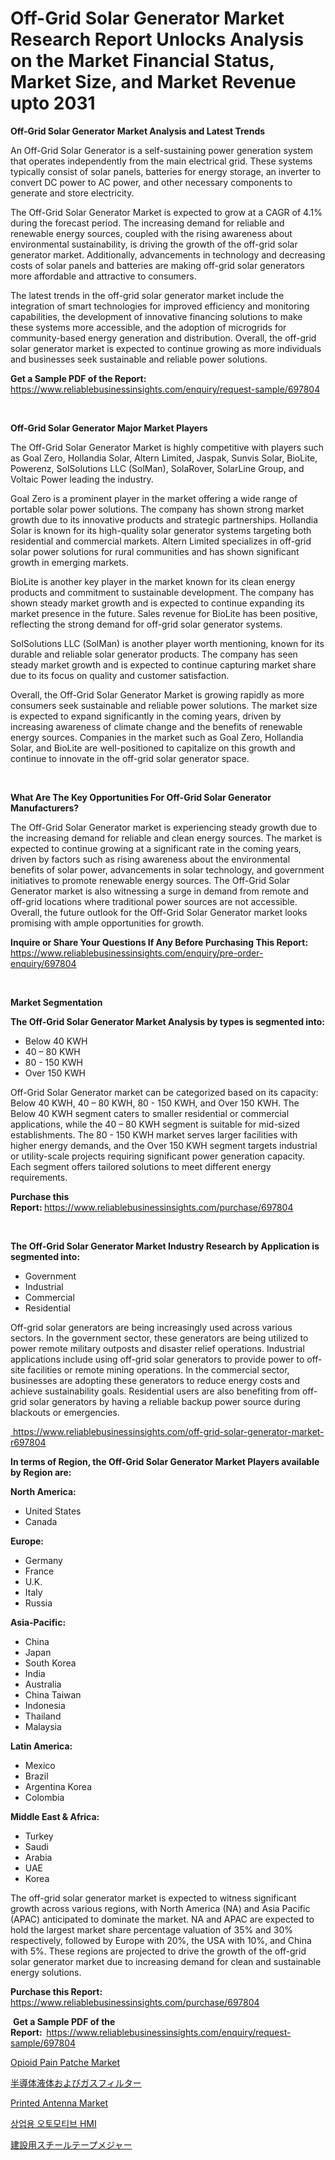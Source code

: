 <p><h1>Off-Grid Solar Generator Market Research Report Unlocks Analysis on the Market Financial Status, Market Size, and Market Revenue upto 2031</h1></p><p><strong>Off-Grid Solar Generator Market Analysis and Latest Trends</strong></p>
<p><p>An Off-Grid Solar Generator is a self-sustaining power generation system that operates independently from the main electrical grid. These systems typically consist of solar panels, batteries for energy storage, an inverter to convert DC power to AC power, and other necessary components to generate and store electricity.</p><p>The Off-Grid Solar Generator Market is expected to grow at a CAGR of 4.1% during the forecast period. The increasing demand for reliable and renewable energy sources, coupled with the rising awareness about environmental sustainability, is driving the growth of the off-grid solar generator market. Additionally, advancements in technology and decreasing costs of solar panels and batteries are making off-grid solar generators more affordable and attractive to consumers.</p><p>The latest trends in the off-grid solar generator market include the integration of smart technologies for improved efficiency and monitoring capabilities, the development of innovative financing solutions to make these systems more accessible, and the adoption of microgrids for community-based energy generation and distribution. Overall, the off-grid solar generator market is expected to continue growing as more individuals and businesses seek sustainable and reliable power solutions.</p></p>
<p><strong>Get a Sample PDF of the Report:&nbsp;</strong> <a href="https://www.reliablebusinessinsights.com/enquiry/request-sample/697804">https://www.reliablebusinessinsights.com/enquiry/request-sample/697804</a></p>
<p>&nbsp;</p>
<p><strong>Off-Grid Solar Generator Major Market Players</strong></p>
<p><p>The Off-Grid Solar Generator Market is highly competitive with players such as Goal Zero, Hollandia Solar, Altern Limited, Jaspak, Sunvis Solar, BioLite, Powerenz, SolSolutions LLC (SolMan), SolaRover, SolarLine Group, and Voltaic Power leading the industry.</p><p>Goal Zero is a prominent player in the market offering a wide range of portable solar power solutions. The company has shown strong market growth due to its innovative products and strategic partnerships. Hollandia Solar is known for its high-quality solar generator systems targeting both residential and commercial markets. Altern Limited specializes in off-grid solar power solutions for rural communities and has shown significant growth in emerging markets.</p><p>BioLite is another key player in the market known for its clean energy products and commitment to sustainable development. The company has shown steady market growth and is expected to continue expanding its market presence in the future. Sales revenue for BioLite has been positive, reflecting the strong demand for off-grid solar generator systems.</p><p>SolSolutions LLC (SolMan) is another player worth mentioning, known for its durable and reliable solar generator products. The company has seen steady market growth and is expected to continue capturing market share due to its focus on quality and customer satisfaction.</p><p>Overall, the Off-Grid Solar Generator Market is growing rapidly as more consumers seek sustainable and reliable power solutions. The market size is expected to expand significantly in the coming years, driven by increasing awareness of climate change and the benefits of renewable energy sources. Companies in the market such as Goal Zero, Hollandia Solar, and BioLite are well-positioned to capitalize on this growth and continue to innovate in the off-grid solar generator space.</p></p>
<p>&nbsp;</p>
<p><strong>What Are The Key Opportunities For Off-Grid Solar Generator Manufacturers?</strong></p>
<p><p>The Off-Grid Solar Generator market is experiencing steady growth due to the increasing demand for reliable and clean energy sources. The market is expected to continue growing at a significant rate in the coming years, driven by factors such as rising awareness about the environmental benefits of solar power, advancements in solar technology, and government initiatives to promote renewable energy sources. The Off-Grid Solar Generator market is also witnessing a surge in demand from remote and off-grid locations where traditional power sources are not accessible. Overall, the future outlook for the Off-Grid Solar Generator market looks promising with ample opportunities for growth.</p></p>
<p><strong>Inquire or Share Your Questions If Any Before Purchasing This Report:</strong> <a href="https://www.reliablebusinessinsights.com/enquiry/pre-order-enquiry/697804">https://www.reliablebusinessinsights.com/enquiry/pre-order-enquiry/697804</a></p>
<p>&nbsp;</p>
<p><strong>Market Segmentation</strong></p>
<p><strong>The Off-Grid Solar Generator Market Analysis by types is segmented into:</strong></p>
<p><ul><li>Below 40 KWH</li><li>40 – 80 KWH</li><li>80 - 150 KWH</li><li>Over 150 KWH</li></ul></p>
<p><p>Off-Grid Solar Generator market can be categorized based on its capacity: Below 40 KWH, 40 – 80 KWH, 80 - 150 KWH, and Over 150 KWH. The Below 40 KWH segment caters to smaller residential or commercial applications, while the 40 – 80 KWH segment is suitable for mid-sized establishments. The 80 - 150 KWH market serves larger facilities with higher energy demands, and the Over 150 KWH segment targets industrial or utility-scale projects requiring significant power generation capacity. Each segment offers tailored solutions to meet different energy requirements.</p></p>
<p><strong>Purchase this Report:&nbsp;</strong><a href="https://www.reliablebusinessinsights.com/purchase/697804">https://www.reliablebusinessinsights.com/purchase/697804</a></p>
<p>&nbsp;</p>
<p><strong>The Off-Grid Solar Generator Market Industry Research by Application is segmented into:</strong></p>
<p><ul><li>Government</li><li>Industrial</li><li>Commercial</li><li>Residential</li></ul></p>
<p><p>Off-grid solar generators are being increasingly used across various sectors. In the government sector, these generators are being utilized to power remote military outposts and disaster relief operations. Industrial applications include using off-grid solar generators to provide power to off-site facilities or remote mining operations. In the commercial sector, businesses are adopting these generators to reduce energy costs and achieve sustainability goals. Residential users are also benefiting from off-grid solar generators by having a reliable backup power source during blackouts or emergencies.</p></p>
<p><a href="https://www.reliablebusinessinsights.com/off-grid-solar-generator-market-r697804">&nbsp;https://www.reliablebusinessinsights.com/off-grid-solar-generator-market-r697804</a></p>
<p><strong>In terms of Region, the Off-Grid Solar Generator Market Players available by Region are:</strong></p>
<p>
    <p> <strong> North America: </strong>
        <ul>
            <li>United States</li>
            <li>Canada</li>
        </ul>
        </p> 
    <p> <strong> Europe: </strong>
        <ul>
            <li>Germany</li>
            <li>France</li>
            <li>U.K.</li>
            <li>Italy</li>
            <li>Russia</li>
        </ul>
        </p> 
    <p> <strong> Asia-Pacific: </strong>
        <ul>
            <li>China</li>
            <li>Japan</li>
            <li>South Korea</li>
            <li>India</li>
            <li>Australia</li>
            <li>China Taiwan</li>
            <li>Indonesia</li>
            <li>Thailand</li>
            <li>Malaysia</li>
        </ul>
        </p> 
    <p> <strong> Latin America: </strong>
        <ul>
            <li>Mexico</li>
            <li>Brazil</li>
            <li>Argentina Korea</li>
            <li>Colombia</li>
        </ul>
        </p> 
    <p> <strong> Middle East & Africa: </strong>
        <ul>
            <li>Turkey</li>
            <li>Saudi</li>
            <li>Arabia</li>
            <li>UAE</li>
            <li>Korea</li>
        </ul>
    </p>
    </p>
<p><p>The off-grid solar generator market is expected to witness significant growth across various regions, with North America (NA) and Asia Pacific (APAC) anticipated to dominate the market. NA and APAC are expected to hold the largest market share percentage valuation of 35% and 30% respectively, followed by Europe with 20%, the USA with 10%, and China with 5%. These regions are projected to drive the growth of the off-grid solar generator market due to increasing demand for clean and sustainable energy solutions.</p></p>
<p><strong>Purchase this Report: </strong><a href="https://www.reliablebusinessinsights.com/purchase/697804">https://www.reliablebusinessinsights.com/purchase/697804</a></p>
<p>&nbsp;<strong>Get a Sample PDF of the Report:&nbsp;&nbsp;</strong><a href="https://www.reliablebusinessinsights.com/enquiry/request-sample/697804">https://www.reliablebusinessinsights.com/enquiry/request-sample/697804</a></p>
<p><strong></strong></p>
<p><p><a href="https://github.com/Airanohannonzb68e5pb53oc1/Market-Research-Report-List-2/blob/main/opioid-pain-patche-market.md">Opioid Pain Patche Market</a></p><p><a href="https://medium.com/@ryleebauch2023/%E5%8D%8A%E5%B0%8E%E4%BD%93%E6%B6%B2%E4%BD%93%E3%81%8A%E3%82%88%E3%81%B3%E3%82%AC%E3%82%B9%E3%83%95%E3%82%A3%E3%83%AB%E3%82%BF%E3%83%BC%E3%81%AE%E5%B8%82%E5%A0%B4%E3%82%A4%E3%83%B3%E3%82%B5%E3%82%A4%E3%83%88-%E5%B8%82%E5%A0%B4%E3%83%88%E3%83%AC%E3%83%B3%E3%83%89-%E6%88%90%E9%95%B7-2024%E5%B9%B4%E3%81%8B%E3%82%892031%E5%B9%B4%E3%81%BE%E3%81%A7%E3%81%AE%E4%BA%88%E6%B8%AC-0f2e9a1911ac">半導体液体およびガスフィルター</a></p><p><a href="https://issuu.com/reportprime-2/docs/printed-antenna-market-size-2030.pptx">Printed Antenna Market</a></p><p><a href="https://github.com/marufmohassin05/Market-Research-Report-List-1/blob/main/306619188880.md">상업용 오토모티브 HMI</a></p><p><a href="https://github.com/RaeJenkins1952/Market-Research-Report-List-1/blob/main/516387297310.md">建設用スチールテープメジャー</a></p></p>